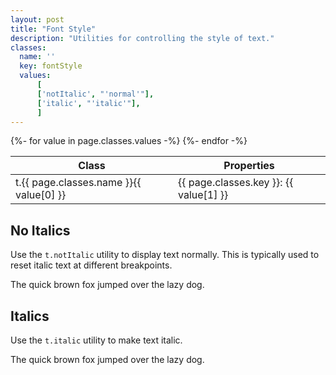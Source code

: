 ```yaml
---
layout: post
title: "Font Style"
description: "Utilities for controlling the style of text."
classes:
  name: ''
  key: fontStyle
  values: 
      [
      ['notItalic', "'normal'"],
      ['italic', "'italic'"],
      ]
---
```


<div class="mt-0 border-t border-b border-gray-300 overflow-hidden relative">
<div class="lg:max-h-sm overflow-y-auto scrollbar-w-2 scrollbar-track-gray-lighter scrollbar-thumb-rounded scrollbar-thumb-gray scrolling-touch">
<table class="w-full text-left table-collapse mb-0">
    <thead>
    <tr>
    <th class="text-sm font-semibold text-gray-700 p-2 bg-gray-100">Class</th>
    <th class="text-sm font-semibold text-gray-700 p-2 bg-gray-100">Properties</th>
    </tr>
    </thead>
    <tbody class="align-baseline">
    {%- for value in page.classes.values -%}
        <tr>
        <td class="p-2 border-t border-gray-300 font-mono text-xs text-purple-700 whitespace-no-wrap"><span class="rnt-object">t</span>.{{ page.classes.name }}{{ value[0] }}</td>
        <td class="p-2 border-t border-gray-300 font-mono text-xs text-blue-700 whitespace-pre">{{ page.classes.key }}: {{ value[1] }}</td>
        </tr>
    {%- endfor -%}
    </tbody>
</table>
</div>
</div>

## No Italics

Use the <code class="language-plaintext"><span class="rnt-object">t</span>.notItalic</code> utility to display text normally. This is typically used to reset italic text at different breakpoints.


<p class="not-italic text-lg text-gray-800">The quick brown fox jumped over the lazy dog.</p>



## Italics

Use the <code class="language-plaintext"><span class="rnt-object">t</span>.italic</code> utility to make text italic.


<p class="italic text-lg text-gray-800">The quick brown fox jumped over the lazy dog.</p>



